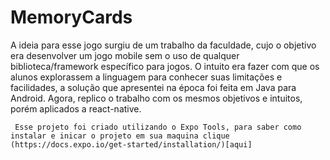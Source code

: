 # MemoryCards
A ideia para esse jogo surgiu de um trabalho da faculdade, cujo o objetivo era desenvolver um jogo mobile sem o uso de qualquer biblioteca/framework específico para jogos. O intuito era fazer com que os alunos explorassem a linguagem para conhecer suas limitações e facilidades, a solução que apresentei na época foi feita em Java para Android. Agora, replico o trabalho com os mesmos objetivos e intuitos, porém aplicados a react-native.

```
 Esse projeto foi criado utilizando o Expo Tools, para saber como instalar e inicar o projeto em sua maquina clique (https://docs.expo.io/get-started/installation/)[aqui]
```

